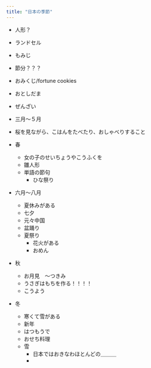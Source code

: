 ```yaml
---
title: "日本の季節"
---
```


- 人形？
- ランドセル
- もみじ
- 節分？？？
- おみくじ/fortune cookies
- おとしだま
- ぜんざい

- 三月〜５月
- 桜を見ながら、こはんをたべたり、おしゃべりすること
- 春
  - 女の子のせいちょうやこうふくを
  - 雛人形
  - 単語の節句
    - ひな祭り
- 六月〜八月
  - 夏休みがある
  - 七夕
  - 元々中国
  - 盆踊り
  - 夏祭り
    - 花火がある
    - おめん
- 秋
  - お月見　〜つきみ
  - うさぎはもちを作る！！！！
  - こうよう
- 冬
  - 寒くて雪がある
  - 新年
  - はつもうで
  - おせち料理
  - 雪
    - 日本ではおきなわほとんどの＿＿＿
    -
